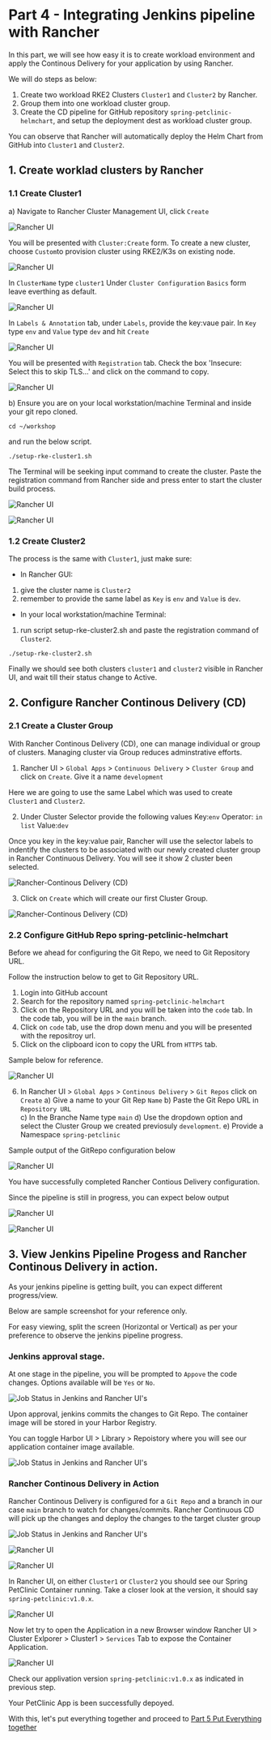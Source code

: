 # Part 4 - Integrating Jenkins pipeline with Rancher


In this part, we will see how easy it is to create workload environment and apply the Continous Delivery for your application by using Rancher.

We will do steps as below:

1. Create two workload RKE2 Clusters `Cluster1` and `Cluster2` by Rancher.
2. Group them into one workload cluster group.
3. Create the CD pipeline for GitHub repository `spring-petclinic-helmchart`, and setup the deployment dest as workload cluster group.

You can observe that Rancher will automatically deploy the Helm Chart from GitHub into `Cluster1` and `Cluster2`. 

## 1. Create worklad clusters by Rancher

### 1.1 Create Cluster1

a) Navigate to Rancher Cluster Management UI, click `Create`

![Rancher UI](./Images-10-13-2021/part1-step5-1-create-custom-all-in-1-rke2-cluster-pg1.png)

You will be presented with `Cluster:Create` form. To create a new cluster, choose `Custom`to provision cluster using RKE2/K3s on existing node.

![Rancher UI](./Images-10-13-2021/part1-step5-2-rancher-ui-create-cluster-custom-all-in-1-rke2-cluster-pg2.png)

In `ClusterName` type `cluster1`
Under `Cluster Configuration` `Basics` form leave everthing as default. 

![Rancher UI](./Images-10-13-2021/part1-step5-3-rancher-ui-create-cluster-custom-all-in-1-rke2-cluster-pg3.png)

In `Labels & Annotation` tab, under `Labels`, provide the key:vaue pair. In `Key` type `env` and  `Value` type `dev` and hit `Create`

![Rancher UI](./Images-10-13-2021/part1-step5-4-rancher-ui-create-cluster-custom-all-in-1-rke2-cluster-pg4.png)

You will be presented with `Registration` tab. Check the box 'Insecure: Select this to skip TLS...' and click on the command to copy. 

![Rancher UI](./Images-10-13-2021/part1-step5-5-rancher-ui-create-cluster-custom-all-in-1-rke2-cluster-copy-command-pg5.png)


b) Ensure you are on your local workstation/machine Terminal and inside your git repo cloned.

```
cd ~/workshop
```
and run the below script. 

```
./setup-rke-cluster1.sh
```
The Terminal will be seeking input command to create the cluster. 
Paste the registration command from Rancher side and press enter to start the cluster build process. 

![Rancher UI](./Images-10-13-2021/part1-step5-6-cluster1-terminal-copy-n-paste-create-cluster1-command-pg6.png)

![Rancher UI](./Images-10-13-2021/part1-step5-7-cluster1-terminal-copy-n-paste-create-cluster1-command-pg7.png)


### 1.2 Create Cluster2

The process is the same with `Cluster1`, just make sure:

- In Rancher GUI:
1. give the cluster name is `Cluster2`
2. remember to provide the same label as `Key` is `env` and  `Value` is `dev`.

- In your local workstation/machine Terminal:
1. run script setup-rke-cluster2.sh and paste the registration command of `Cluster2`.
```
./setup-rke-cluster2.sh
```

Finally we should see both clusters `cluster1` and `cluster2` visible in Rancher UI, and wait till their status change to Active.



## 2. Configure Rancher Continous Delivery (CD)


### 2.1 Create a Cluster Group

With Rancher Continous Delivery (CD), one can manage individual or group of clusters. Managing cluster via Group reduces adminstrative efforts.

1) Rancher UI > `Global Apps` > `Continuous Delivery` > `Cluster Group` and click on `Create`. Give it a name `development`

Here we are going to use the same Label which was used to create `Cluster1` and `Cluster2`.

2) Under Cluster Selector provide the following values
Key:`env`
Operator: `in list`
Value:`dev` 
 
Once you key in the key:value pair, Rancher will use the selector labels to indentify the clusters to be associated with our newly created cluster group in Rancher Continuous Delivery. You will see it show 2 cluster been selected. 

![Rancher-Continous Delivery (CD)](./Images-10-13-2021/part4-Fleet-Cluster-Group-creation-pg1.png)

3) Click on `Create` which will create our first Cluster Group.

![Rancher-Continous Delivery (CD)](./Images-10-13-2021/part4-Fleet-Cluster-Group-creation-success-pg2.png)


### 2.2 Configure GitHub Repo spring-petclinic-helmchart 

Before we ahead for configuring the Git Repo, we need to Git Repository URL.

Follow the instruction below to get to Git Repository URL.

1) Login into GitHub account
2) Search for the repository named `spring-petclinic-helmchart` 
3) Click on the Repository URL and you will be taken into the `code` tab. In the code tab, you will be in the `main` branch.
4)  Click on `code` tab, use the drop down menu and you will be presented with the repositroy url. 
5) Click on the clipboard icon to copy the URL from `HTTPS` tab. 

Sample below for reference. 

![Rancher UI](./Images-10-13-2021/part4-configure-git-repo-forked-url.png)

6) In Rancher UI > `Global Apps` > `Continous Delivery` > `Git Repos` click on `Create`
a) Give a name to your Git Rep `Name`
b) Paste the Git Repo URL in `Repository URL`  
c) In the Branche Name type `main` 
d) Use the dropdown option and select the Cluster Group we created previosuly `development`. 
e) Provide a Namespace `spring-petclinic`

Sample output of the GitRepo configuration below

![Rancher UI](./Images-10-13-2021/part4-Fleet-Git-Repo-Create-pg.png)

You have successfully completed Rancher Contious Delivery configuration. 

Since the pipeline is still in progress, you can expect below output 

![Rancher UI](./Images-10-13-2021/part4-Fleet-Git-repo-status-Not-Ready-gp1.png)

![Rancher UI](./Images-10-13-2021/part4-Fleet-Git-repo-status-Not-Ready-gp2.png)


## 3. View Jenkins Pipeline Progess and Rancher Continous Delivery in action.

As your jenkins pipeline is getting built, you can expect different progress/view. 

Below are sample screenshot for your reference only. 

For easy viewing, split the screen (Horizontal or Vertical) as per your preference to observe the jenkins pipeline progress. 

### Jenkins approval stage.

At one stage in the pipeline, you will be prompted to `Appove` the code changes. Options available will be `Yes` or `No`. 

![Job Status in Jenkins and Rancher UI's ](./Images-10-13-2021/part3-pet-clinic-pipeline-approval-pg6.png)

Upon approval, jenkins commits the changes to Git Repo. The container image will be stored in your Harbor Registry.

You can toggle Harbor UI > Library > Repoistory where you will see our application container image available.

![Job Status in Jenkins and Rancher UI's ](./Images-10-13-2021/part4-Harbor-UI-PetClinic-Container-Image-pg1.png)

### Rancher Continous Delivery in Action

Rancher Continous Delivery is configured for a `Git Repo` and a branch in our case `main` branch to watch for changes/commits. Rancher Continuous CD will pick up the changes and deploy the changes  to the target cluster group

![Job Status in Jenkins and Rancher UI's ](./Images-10-13-2021/part4-pet-clinic-git-repo-update-in-progress-pg1.png)

![Rancher UI](./Images-10-13-2021/part4-Fleet-Git-repo-status-Not-Ready-gp1.png)

![Rancher UI](./Images-10-13-2021/part4-Fleet-Git-repo-status-Ready-gp1.png)

In Rancher UI, on either `Cluster1` or `Cluster2` you should see our Spring PetClinic Container running. Take a closer look at the version, it should say `spring-petclinic:v1.0.x`.

![Rancher UI](./Images-10-13-2021/part4-Fleet-Cluster-Group-PetClinic-depoloyment-service-link-ready.png)

Now let try to open the Application in a new Browser window
Rancher UI > Cluster Exlporer > Cluster1 > `Services` Tab to expose the Container Application.

![Rancher UI](./Images-10-13-2021/part4-Fleet-Cluster-Group-PetClinic-App-working.png)

Check our applivation version  `spring-petclinic:v1.0.x` as indicated in previous step.

Your PetClinic App is been successfully depoyed.

With this, let's put everything together and proceed to [Part 5 Put Everything together](part-5.md)

